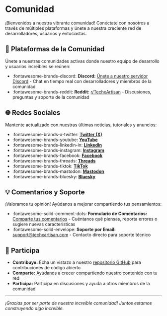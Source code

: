 # Comunidad

¡Bienvenidos a nuestra vibrante comunidad! Conéctate con nosotros a través de múltiples plataformas y únete a nuestra creciente red de desarrolladores, usuarios y entusiastas.

## 💬 Plataformas de la Comunidad

Únete a nuestras comunidades activas donde nuestro equipo de desarrollo y usuarios increíbles se reúnen:

- :fontawesome-brands-discord: **Discord:** [Únete a nuestro servidor Discord](/discord) - Chat en tiempo real con desarrolladores y miembros de la comunidad
- :fontawesome-brands-reddit: **Reddit:** [r/TechxArtisan](/reddit) - Discusiones, preguntas y soporte de la comunidad

## 🌐 Redes Sociales

Mantente actualizado con nuestras últimas noticias, tutoriales y anuncios:

- :fontawesome-brands-x-twitter: [**Twitter (X)**](/x)
- :fontawesome-brands-youtube: [**YouTube**](/youtube)
- :fontawesome-brands-linkedin-in: [**LinkedIn**](/linkedin)
- :fontawesome-brands-instagram: [**Instagram**](/instagram)
- :fontawesome-brands-facebook: [**Facebook**](/facebook)
- :fontawesome-brands-threads: [**Threads**](/threads)
- :fontawesome-brands-tiktok: [**TikTok**](/tiktok)
- :fontawesome-brands-mastodon: [**Mastodon**](/mastodon)
- :fontawesome-brands-bluesky: [**Bluesky**](/bluesky)

## 💡 Comentarios y Soporte

¡Valoramos tu opinión! Ayúdanos a mejorar compartiendo tus pensamientos:

- :fontawesome-solid-comment-dots: **Formulario de Comentarios:** [Comparte tus comentarios](/feedback) - Cuéntanos qué piensas, reporta errores o sugiere nuevas características
- :fontawesome-solid-envelope: **Soporte por Email:** [support@techxartisan.com](mailto:support@techxartisan.com) - Contacto directo para soporte técnico

## 🤝 Participa

- **Contribuye:** Echa un vistazo a nuestro [repositorio GitHub](https://github.com/techxartisan) para contribuciones de código abierto
- **Comparte:** Ayúdanos a crecer compartiendo nuestro contenido con tu red
- **Participa:** Participa en discusiones y ayuda a otros miembros de la comunidad

---

*¡Gracias por ser parte de nuestra increíble comunidad! Juntos estamos construyendo algo increíble.*
